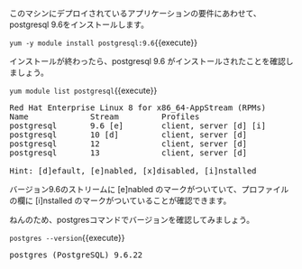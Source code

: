 このマシンにデプロイされているアプリケーションの要件にあわせて、postgresql 9.6をインストールします。

`yum -y module install postgresql:9.6`{{execute}} 

インストールが終わったら、postgresql 9.6 がインストールされたことを確認しましょう。

`yum module list postgresql`{{execute}}

<pre class="file">
Red Hat Enterprise Linux 8 for x86_64-AppStream (RPMs)
Name             Stream         Profiles              
postgresql       9.6 [e]        client, server [d] [i]
postgresql       10 [d]         client, server [d]    
postgresql       12             client, server [d]    
postgresql       13             client, server [d]    

Hint: [d]efault, [e]nabled, [x]disabled, [i]nstalled
</pre>

バージョン9.6のストリームに [e]nabled のマークがついていて、プロファイルの欄に [i]nstalled のマークがついていることが確認できます。

ねんのため、postgresコマンドでバージョンを確認してみましょう。

`postgres --version`{{execute}}
<pre class=file>
postgres (PostgreSQL) 9.6.22
</pre>
